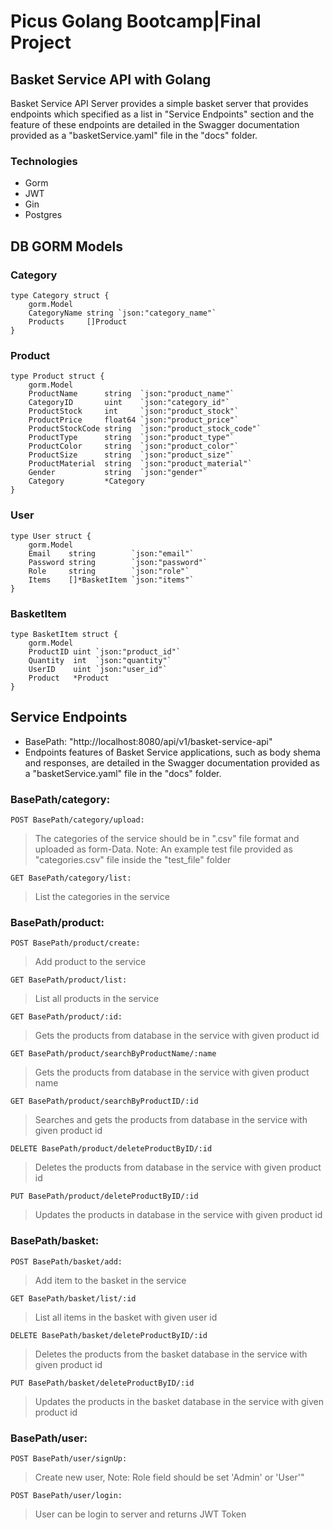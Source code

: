 # Picus Golang Bootcamp|Final Project

## Basket Service API with Golang

Basket Service API Server provides a simple basket server that provides endpoints which specified as a list in "Service Endpoints" section and the feature of these endpoints are detailed in the Swagger documentation provided as a "basketService.yaml" file in the "docs" folder.  

### Technologies
* Gorm
* JWT
* Gin
* Postgres

## DB GORM Models

### Category

```
type Category struct {
	gorm.Model
	CategoryName string `json:"category_name"`
	Products     []Product
}
```

### Product
```
type Product struct {
	gorm.Model
	ProductName      string  `json:"product_name"`
	CategoryID       uint    `json:"category_id"`
	ProductStock     int     `json:"product_stock"`
	ProductPrice     float64 `json:"product_price"`
	ProductStockCode string  `json:"product_stock_code"`
	ProductType      string  `json:"product_type"`
	ProductColor     string  `json:"product_color"`
	ProductSize      string  `json:"product_size"`
	ProductMaterial  string  `json:"product_material"`
	Gender           string  `json:"gender"`
	Category         *Category
}
```

### User

```
type User struct {
	gorm.Model
	Email    string        `json:"email"`
	Password string        `json:"password"`
	Role     string        `json:"role"`
	Items    []*BasketItem `json:"items"`
}
```

### BasketItem

```
type BasketItem struct {
	gorm.Model
	ProductID uint `json:"product_id"`
	Quantity  int  `json:"quantity"`
	UserID    uint `json:"user_id"`
	Product   *Product
}
```

## Service Endpoints 

* BasePath: "http://localhost:8080/api/v1/basket-service-api"
* Endpoints features of Basket Service applications, such as body shema and responses, are detailed in the Swagger documentation provided as a "basketService.yaml" file in the "docs" folder. 

### BasePath/category:
```
POST BasePath/category/upload:
```
> The categories of the service should be in ".csv" file format and uploaded as form-Data. Note: An example test file provided as "categories.csv" file inside the "test_file" folder 

```
GET BasePath/category/list:
```
> List the categories in the service

### BasePath/product:

```
POST BasePath/product/create:
```
> Add product to the service

```
GET BasePath/product/list:
```
> List all products in the service

```
GET BasePath/product/:id:
```
> Gets the products from database in the service with given product id

```
GET BasePath/product/searchByProductName/:name
```
> Gets the products from database in the service with given product name

```
GET BasePath/product/searchByProductID/:id
```
> Searches and gets the products from database in the service with given product id

```
DELETE BasePath/product/deleteProductByID/:id
```
> Deletes the products from database in the service with given product id

```
PUT BasePath/product/deleteProductByID/:id
```
> Updates the products in database in the service with given product id

### BasePath/basket:

```
POST BasePath/basket/add:
```
> Add item to the basket in the service

```
GET BasePath/basket/list/:id
```
> List all items in the basket with given user id

```
DELETE BasePath/basket/deleteProductByID/:id
```
> Deletes the products from the basket database in the service with given product id

```
PUT BasePath/basket/deleteProductByID/:id
```
> Updates the products in the basket database in the service with given product id

### BasePath/user:

```
POST BasePath/user/signUp:
```
> Create new user, Note: Role field should be set 'Admin' or 'User'"

```
POST BasePath/user/login:
```
> User can be login to server and returns JWT Token